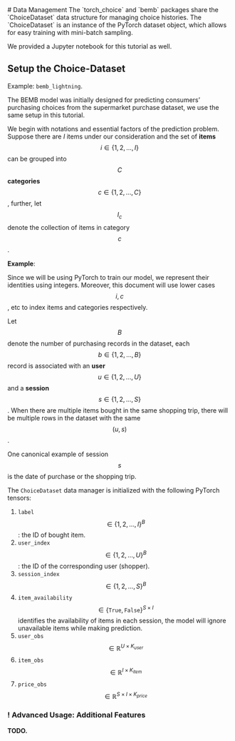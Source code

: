 <script src="https://cdn.mathjax.org/mathjax/latest/MathJax.js?config=TeX-AMS-MML_HTMLorMML" type="text/javascript"></script>
<link rel="stylesheet" href="https://cdnjs.cloudflare.com/ajax/libs/KaTeX/0.7.1/katex.min.css" integrity="sha384-wITovz90syo1dJWVh32uuETPVEtGigN07tkttEqPv+uR2SE/mbQcG7ATL28aI9H0" crossorigin="anonymous">
<script src="https://cdnjs.cloudflare.com/ajax/libs/KaTeX/0.7.1/katex.min.js" integrity="sha384-/y1Nn9+QQAipbNQWU65krzJralCnuOasHncUFXGkdwntGeSvQicrYkiUBwsgUqc1" crossorigin="anonymous"></script>
<script src="https://cdnjs.cloudflare.com/ajax/libs/KaTeX/0.7.1/contrib/auto-render.min.js" integrity="sha384-dq1/gEHSxPZQ7DdrM82ID4YVol9BYyU7GbWlIwnwyPzotpoc57wDw/guX8EaYGPx" crossorigin="anonymous"></script>
<script>
    renderMathInElement(document.body,{delimiters: [
    					{left: "$$", right: "$$", display: true},
					  {left: "$", right: "$", display: false}
]});

</script>
# Data Management
The `torch_choice` and `bemb` packages share the `ChoiceDataset` data structure for managing choice histories.
The `ChoiceDataset` is an instance of the PyTorch dataset object, which allows for easy training with mini-batch sampling.

We provided a Jupyter notebook for this tutorial as well.

## Setup the Choice-Dataset

Example: `bemb_lightning`.

The BEMB model was initially designed for predicting consumers’ purchasing choices from the supermarket purchase dataset, we use the same setup in this tutorial.

We begin with notations and essential factors of the prediction problem. Suppose there are $I$ items under our consideration and the set of **items** $$i \in \{1,2,\dots,I\}$$ can be grouped into $$C$$ **categories** $$c \in \{1,2,\dots,C\}$$, further, let $$I_c$$ denote the collection of items in category $$c$$.

**Example**:

Since we will be using PyTorch to train our model, we represent their identities using integers. Moreover, this document will use lower cases $$i, c$$, etc to index items and categories respectively.

 Let $$B$$ denote the number of purchasing records in the dataset, each $$b \in \{1,2,\dots, B\}$$ record is associated with an **user** $$u \in \{1,2,\dots,U\}$$ and a **session** $$s \in \{1,2,\dots, S\}$$. When there are multiple items bought in the same shopping trip, there will be multiple rows in the dataset with the same $$(u, s)$$.

One canonical example of session $$s$$ is the date of purchase or the shopping trip.

The `ChoiceDataset` data manager is initialized with the following PyTorch tensors:

1. `label` $$\in \{1,2,\dots,I\}^B$$ : the ID of bought item.
2. `user_index` $$\in \{1,2,\dots,U\}^B$$: the ID of the corresponding user (shopper).
3. `session_index` $$\in \{1,2,\dots,S\}^B$$
4. `item_availability` $$\in \{\texttt{True}, \texttt{False}\}^{S\times I}$$  identifies the availability of items in each session, the model will ignore unavailable items while making prediction.
5. `user_obs` $$\in \mathbb{R}^{U\times K_{user}}$$
6. `item_obs` $$\in \mathbb{R}^{I\times K_{item}}$$
7. `price_obs` $$\in \mathbb{R}^{S \times I \times K_{price}}$$

### ! Advanced Usage: Additional Features

**TODO.**
